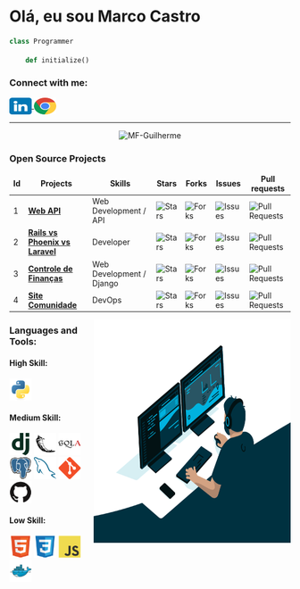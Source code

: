 # Olá, eu sou Marco Castro 

```python 
class Programmer

	def initialize() 
```

<p align="left">
    <h3 align="left">Connect with me:</h3>
    <a href="https://www.linkedin.com/in/guimontenegro/" target="_blank">
        <img align="center" src="linkedin.png" alt="guimontenegro" height="30" width="40" />
    </a>
    <a href="https://guiportfolio.herokuapp.com/" target="_blank">
        <img align="center" src="chrome.png" alt="portfolio" height="30" width="40" target="_blank"/>
    </a>
</p>

---

<p align="center"> <img src="https://komarev.com/ghpvc/?username=MF-Guilherme" alt="MF-Guilherme" /> </p>


<h3>Open Source Projects</h3>
<table>
    <thead align="center">
        <tr border: none;>
            <td><b>Id</b></td>
	    <td><b>Projects</b></td>
	    <td><b>Skills</b></td>
            <td><b>Stars</b></td>
            <td><b>Forks</b></td>
            <td><b>Issues</b></td>
            <td><b>Pull requests</b></td>
        </tr>
    </thead>
    <tbody>
	<tr>
		<td>1</td>
            	<td><a href="https://github.com/MF-Guilherme/impacta-commerce-webapi"><b>Web API</b></a></td>
		<td> Web Development / API</td>
            	<td><img alt="Stars" src="https://img.shields.io/github/stars/MF-Guilherme/impacta-commerce-webapi?style=flat-square&labelColor=343b41" /></td>
            	<td><img alt="Forks" src="https://img.shields.io/github/forks/MF-Guilherme/impacta-commerce-webapi?style=flat-square&labelColor=343b41" /></td>
            	<td><img alt="Issues" src="https://img.shields.io/github/issues/MF-Guilherme/impacta-commerce-webapi?style=flat-square&labelColor=343b41" /></td>
            	<td><img alt="Pull Requests" src="https://img.shields.io/github/issues-pr/MF-Guilherme/impacta-commerce-webapi?style=flat-square&labelColor=343b41" /></td>
        </tr>
        <tr>
		<td>2</td>
            	<td><a href="https://github.com/MF-Guilherme/impacta-commerce-webapp"><b>Rails vs Phoenix vs Laravel</b></a></td>
		<td>Developer</td>
            	<td><img alt="Stars" src="https://img.shields.io/github/stars/MF-Guilherme/impacta-commerce-webapp?style=flat-square&labelColor=343b41" /></td>
            	<td><img alt="Forks" src="https://img.shields.io/github/forks/MF-Guilherme/impacta-commerce-webapp?style=flat-square&labelColor=343b41" /></td>
            	<td><img alt="Issues" src="https://img.shields.io/github/issues/MF-Guilherme/impacta-commerce-webapp?style=flat-square&labelColor=343b41" /></td>
            	<td><img alt="Pull Requests" src="https://img.shields.io/github/issues-pr/MF-Guilherme/impacta-commerce-webapp?style=flat-square&labelColor=343b41" /></td>
        </tr>
        </tr>
        <td>3</td>
		<td><a href="https://github.com/MF-Guilherme/Finan.ce"><b>Controle de Finanças</b></a></td>
	 	<td>Web Development / Django</td>
	    	<td><img alt="Stars" src="https://img.shields.io/github/stars/MF-Guilherme/Finan.ce?style=flat-square&labelColor=343b41" /></td>
            	<td><img alt="Forks" src="https://img.shields.io/github/forks/MF-Guilherme/Finan.ce?style=flat-square&labelColor=343b41" /></td>
            	<td><img alt="Issues" src="https://img.shields.io/github/issues/MF-Guilherme/Finan.ce?style=flat-square&labelColor=343b41" /></td>
            	<td><img alt="Pull Requests" src="https://img.shields.io/github/issues-pr/MF-Guilherme/Finan.ce?style=flat-square&labelColor=343b41" /></td>
        </tr>
        <tr>
        <tr>
		<td>4</td>
            	<td><a href="https://github.com/MF-Guilherme/SiteComunidade"><b>Site Comunidade</b></a></td>
		<td>DevOps</td>
            	<td><img alt="Stars" src="https://img.shields.io/github/stars/MF-Guilherme/SiteComunidade?style=flat-square&labelColor=343b41" /></td>
            	<td><img alt="Forks" src="https://img.shields.io/github/forks/MF-Guilherme/SiteComunidade?style=flat-square&labelColor=343b41" /></td>
            	<td><img alt="Issues" src="https://img.shields.io/github/issues/MF-Guilherme/SiteComunidade?style=flat-square&labelColor=343b41" /></td>
            	<td><img alt="Pull Requests" src="https://img.shields.io/github/issues-pr/MF-Guilherme/SiteComunidade?style=flat-square&labelColor=343b41" /></td>
    </tbody>
</table>

 <img align="right" alt="GIF" src="code.gif" width="70%" height="400px" />

<h3 align="left">Languages and Tools:</h3>
    <p align="left">
        <h4 align="left">High Skill:</h4>
        <a href="https://stackshare.io/python" target="_blank"><img src="https://github.com/devicons/devicon/blob/master/icons/python/python-original.svg" alt="python" width="40" height="40" /></a>
        <h4 align="left">Medium Skill:</h4>
        <a href="https://stackshare.io/django" target="_blank"><img src="https://github.com/devicons/devicon/blob/master/icons/django/django-plain.svg" alt="django" width="40" height="40" /></a>
        <a href="https://stackshare.io/flask" target="_blank"><img src="https://github.com/devicons/devicon/blob/master/icons/flask/flask-original.svg" alt="flask" width="40" height="40" /></a>
        <a href="https://stackshare.io/sqlalchemy" target="_blank"><img src="https://github.com/devicons/devicon/blob/master/icons/sqlalchemy/sqlalchemy-original.svg" alt="sqlalchemy" width="40" height="40" /></a>
        <a href="https://stackshare.io/postgresql" target="_blank"><img src="https://github.com/devicons/devicon/blob/master/icons/postgresql/postgresql-original.svg" alt="postgresql" width="40" height="40" /></a>
        <a href="https://stackshare.io/mysql" target="_blank"><img src="https://github.com/devicons/devicon/blob/master/icons/mysql/mysql-original.svg" alt="mysql" width="40" height="40" /></a>
        <a href="https://stackshare.io/git" target="_blank"><img src="https://github.com/devicons/devicon/raw/master/icons/git/git-original.svg" alt="git" width="40" height="40" /></a>
        <a href="https://stackshare.io/github" target="_blank"><img src="https://github.com/devicons/devicon/raw/master/icons/github/github-original.svg" alt="github" width="40" height="40" /></a>
        <h4 align="left">Low Skill:</h4>
        <a href="https://stackshare.io/html5" target="_blank"><img src="https://github.com/devicons/devicon/blob/master/icons/html5/html5-original.svg" alt="html5" width="40" height="40" /></a>       
        <a href="https://stackshare.io/css-3" target="_blank"><img src="https://github.com/devicons/devicon/blob/master/icons/css3/css3-original.svg" alt="css3" width="40" height="40" /></a>   
        <a href="https://stackshare.io/javascript" target="_blank"><img src="https://github.com/devicons/devicon/raw/master/icons/javascript/javascript-original.svg" alt="javascript" width="40" height="40" /></a>
        <a href="https://stackshare.io/docker" target="_blank"><img src="https://github.com/devicons/devicon/raw/master/icons/docker/docker-original.svg" alt="docker" width="40" height="40" /></a>    
    </p>



